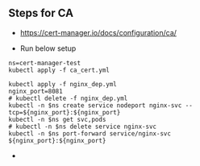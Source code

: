 ## Steps for CA

- https://cert-manager.io/docs/configuration/ca/

- Run below setup
```
ns=cert-manager-test
kubectl apply -f ca_cert.yml

kubectl apply -f nginx_dep.yml
nginx_port=8081
# kubectl delete -f nginx_dep.yml
kubectl -n $ns create service nodeport nginx-svc --tcp=${nginx_port}:${nginx_port}
kubectl -n $ns get svc,pods
# kubectl -n $ns delete service nginx-svc
kubectl -n $ns port-forward service/nginx-svc ${nginx_port}:${nginx_port}
```

- 